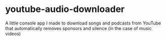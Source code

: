 # youtube-audio-downloader

A little console app I made to download songs and podcasts from YouTube that automatically removes sponsors and silence (in the case of music videos)